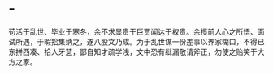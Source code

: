 # -
苟活于乱世、毕业于寒冬，余不求显贵于巨贾闻达于权贵。余揽前人心之所悟、面试所遇，于暇拾集纳之，遂八股文乃成。为于乱世谋一份差事以养家糊口，不得已东拼西凑、拾人牙慧，鄙自知才疏学浅，文中恐有纰漏敬请斧正，勿使之贻笑于大方之家。
